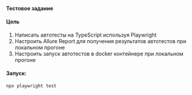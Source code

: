 #### Тестовое задание
#### Цель
1.	Написать автотесты на TypeScript используя Playwright 
2.	Настроить Allure Report для получения результатов автотестов при локальном прогоне
3.	Настроить запуск автотестов в docker контейнере при локальном прогоне

#### Запуск:
```
npx playwright test
